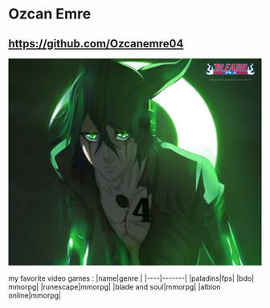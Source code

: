 # Ozcan Emre

## https://github.com/Ozcanemre04


<img src="img/profilee.jpg">

my favorite video games :
|name|genre  |
|----|-------|
|paladins|fps|
|bdo| mmorpg|
|runescape|mmorpg|
|blade and soul|mmorpg|
|albion online|mmorpg|